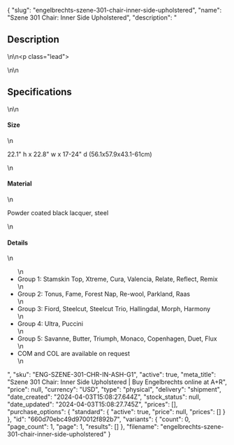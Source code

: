 {
  "slug": "engelbrechts-szene-301-chair-inner-side-upholstered",
  "name": "Szene 301 Chair: Inner Side Upholstered",
  "description": "<h2>Description</h2>\n<!-- split -->\n<p class=\"lead\"> </p>\n<!-- split -->\n<h2>Specifications</h2>\n<!-- split -->\n<h4>Size</h4>\n<p>22.1\" h x 22.8\" w x 17-24\" d (56.1x57.9x43.1-61cm)</p>\n<h4>Material</h4>\n<p>Powder coated black lacquer, steel</p>\n<h4>Details</h4>\n<ul>\n<li>Group 1: Stamskin Top, Xtreme, Cura, Valencia, Relate, Reflect, Remix</li>\n<li>Group 2: Tonus, Fame, Forest Nap, Re-wool, Parkland, Raas</li>\n<li>Group 3: Fiord, Steelcut, Steelcut Trio, Hallingdal, Morph, Harmony</li>\n<li>Group 4: Ultra, Puccini</li>\n<li>Group 5: Savanne, Butter, Triumph, Monaco, Copenhagen, Duet, Flux</li>\n<li>COM and COL are available on request</li>\n</ul>",
  "sku": "ENG-SZENE-301-CHR-IN-ASH-G1",
  "active": true,
  "meta_title": "Szene 301 Chair: Inner Side Upholstered | Buy Engelbrechts online at A+R",
  "price": null,
  "currency": "USD",
  "type": "physical",
  "delivery": "shipment",
  "date_created": "2024-04-03T15:08:27.644Z",
  "stock_status": null,
  "date_updated": "2024-04-03T15:08:27.745Z",
  "prices": [],
  "purchase_options": {
    "standard": {
      "active": true,
      "price": null,
      "prices": []
    }
  },
  "id": "660d70ebc49d970012f892b7",
  "variants": {
    "count": 0,
    "page_count": 1,
    "page": 1,
    "results": []
  },
  "filename": "engelbrechts-szene-301-chair-inner-side-upholstered"
}